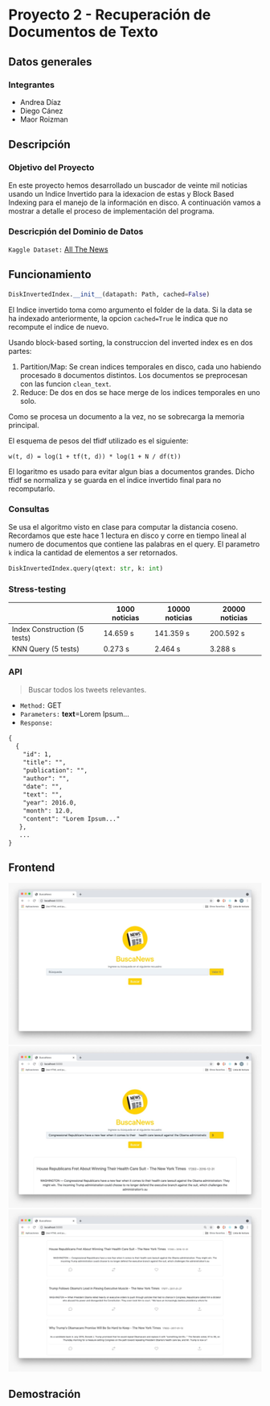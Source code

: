 # Proyecto 2 - Recuperación de Documentos de Texto

## Datos generales

### Integrantes

- Andrea Díaz
- Diego Cánez
- Maor Roizman

## Descripción

### Objetivo del Proyecto
En este proyecto hemos desarrollado un buscador de veinte mil noticias usando un Indice Invertido para la idexacion de estas y Block Based Indexing para el manejo de la información en disco. A continuación vamos a mostrar a detalle el proceso de implementación del programa.

### Descricpión del Dominio de Datos

`Kaggle Dataset:` [All The News](https://www.kaggle.com/snapcrack/all-the-news)

## Funcionamiento

```python
DiskInvertedIndex.__init__(datapath: Path, cached=False)
```

El Indice invertido toma como argumento el folder de la data. Si la data se ha indexado anteriormente, la opcion `cached=True` le indica que no recompute el indice de nuevo.

Usando block-based sorting, la construccion del inverted index es en dos partes:

1. Partition/Map: Se crean indices temporales en disco, cada uno habiendo procesado `B` documentos distintos. Los documentos se preprocesan con las funcion `clean_text`.
2. Reduce: De dos en dos se hace merge de los indices temporales en uno solo. 

Como se procesa un documento a la vez, no se sobrecarga la memoria principal. 


El esquema de pesos del tfidf utilizado es el siguiente:

```
w(t, d) = log(1 + tf(t, d)) * log(1 + N / df(t))
```

El logaritmo es usado para evitar algun bias a documentos grandes. Dicho tfidf se normaliza y se guarda en el indice invertido final para no recomputarlo. 

### Consultas

Se usa el algoritmo visto en clase para computar la distancia coseno. Recordamos que este hace 1 lectura en disco y corre en tiempo lineal al numero de documentos que contiene las palabras en el query. El parametro `k` indica la cantidad de elementos a ser retornados.

```python
DiskInvertedIndex.query(qtext: str, k: int)
```

### Stress-testing

|                              | 1000 noticias | 10000 noticias| 20000 noticias|
|------------------------------|--------|---------|---------|
| Index Construction (5 tests) | 14.659 s| 141.359 s| 200.592 s|
| KNN Query (5 tests)          | 0.273 s| 2.464 s| 3.288 s|

### API

> Buscar todos los tweets relevantes.
- `Method:` GET
- `Parameters:` **text**=Lorem Ipsum...
- `Response:`
```
{
  {
    "id": 1,
    "title": "",
    "publication": "",
    "author": "",
    "date": "",
    "text": "",
    "year": 2016.0,
    "month": 12.0,
    "content": "Lorem Ipsum..."
   },
   ...
}
```

## Frontend

![Searchbar](docs/searchbar.jpeg)
![Searching](docs/searching.jpeg)
![Results](docs/results.jpeg)

## Demostración
